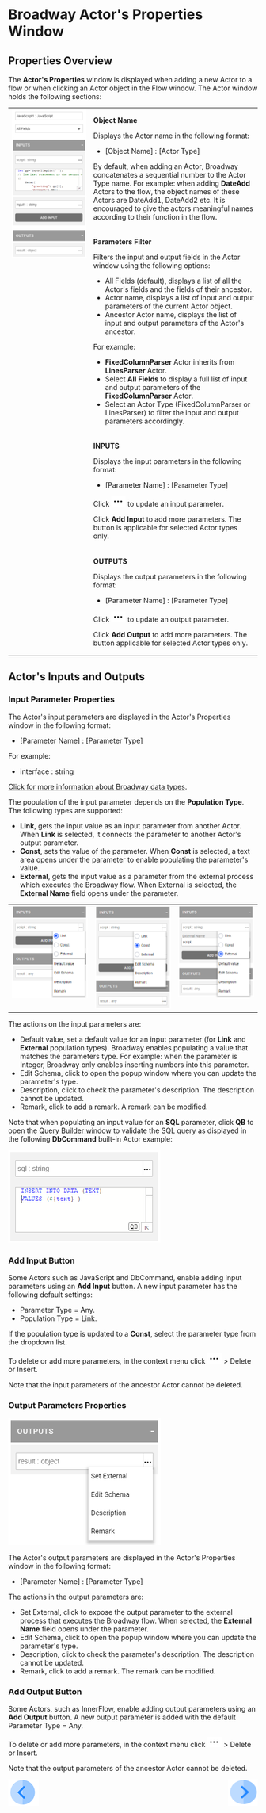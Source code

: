 # Broadway Actor's Properties Window

## Properties Overview

The **Actor's Properties** window is displayed when adding a new Actor to a flow or when clicking an Actor object in the Flow window. The Actor window holds the following sections:

<table>
<tbody>
<tr>
<td rowspan="4" valign="top" width="400pxl"><img src="images/99_03_actor_properties.PNG" alt="Properties window" /></td>
<td valign="top" width="600pxl">
<p><strong>Object Name</strong></p>
<p>Displays the Actor name in the following format:</p>
<ul>
<li>[Object Name] : [Actor Type]</li>
</ul>
<p>By default, when adding an Actor, Broadway concatenates a sequential number to the Actor Type name. For example: when adding <strong>DateAdd</strong> Actors to the flow, the object names of these Actors are DateAdd1, DateAdd2 etc. It is encouraged to give the actors meaningful names according to their function in the flow.</p>
</td>
</tr>
<tr>
<td valign="top" width="300pxl">
<p><strong>Parameters Filter</strong></p>
<p>Filters the input and output fields in the Actor window using the following options:</p>
<ul>
<li>All Fields (default), displays a list of all the Actor's fields and the fields of their ancestor.</li>
<li>Actor name, displays a list of input and output parameters of the current Actor object.</li>
<li>Ancestor Actor name, displays the list of input and output parameters of the Actor's ancestor.</li>
</ul>
<p>For example:</p>
<ul>
<li><strong>FixedColumnParser</strong> Actor inherits from <strong>LinesParser</strong> Actor.</li>
<li>Select <strong>All Fields</strong> to display a full list of input and output parameters of the <strong>FixedColumnParser</strong> Actor.</li>
<li>Select an Actor Type (FixedColumnParser or LinesParser) to filter the input and output parameters accordingly.</li>
</ul>
</td>
</tr>
<tr>
<td width="300pxl">
<p><strong>INPUTS</strong></p>
<p>Displays the input parameters in the following format:</p>
<ul>
<li>[Parameter Name] : [Parameter Type]</li>
</ul>
  <p>Click <img src="images/99_19_dots.PNG" alt=" " /> to update an input parameter. </p>
  <p>Click <strong>Add Input</strong> to add more parameters. The button is applicable for selected Actor types only.</p>
</td>
</tr>
<tr>
<td width="300pxl">
<p><strong>OUTPUTS</strong></p>
<p>Displays the output parameters in the following format:</p>
<ul>
<li>[Parameter Name] : [Parameter Type]</li>
</ul>
  <p>Click <img src="images/99_19_dots.PNG" alt=" " /> to update an output parameter. </p>
  <p> Click <strong>Add Output</strong> to add more parameters. The button applicable for selected Actor types only.</p>
</td>
</tr>
</tbody>
</table>




## Actor's Inputs and Outputs

### Input Parameter Properties

The Actor's input parameters are displayed in the Actor's Properties window in the following format:
- [Parameter Name] : [Parameter Type]

For example:
- interface : string

[Click for more information about Broadway data types](05_data_types.md#data-types-in-broadway).

The population of the input parameter depends on the **Population Type**. The following types are supported:
- **Link**, gets the input value as an input parameter from another Actor. When **Link** is selected, it connects the parameter to another Actor's output parameter.
- **Const**, sets the value of the parameter. When **Const** is selected, a text area opens under the parameter to enable populating the parameter's value.
- **External**, gets the input value as a parameter from the external process which executes the Broadway flow. When External is selected, the **External Name** field opens under the parameter.

<table>
<tbody>
<tr>
<td valign="top" ><img src="images/99_03_inputs_link.PNG" alt="Input Link" /></td>
<td valign="top" ><img src="images/99_03_inputs_const.PNG" alt="Input Const" /></td>
<td valign="top" ><img src="images/99_03_inputs_external.PNG" alt="Input External" /></td>
</tr>
</tbody>
</table>

The actions on the input parameters are:
- Default value, set a default value for an input parameter (for **Link** and **External** population types). Broadway enables populating a value that matches the parameters type. For example: when the parameter is Integer, Broadway only enables inserting numbers into this parameter.
- Edit Schema, click to open the popup window where you can update the parameter's type.
- Description, click to check the parameter's description. The description cannot be updated.
- Remark,  click to add a remark. A remark can be modified.

Note that when populating an input value for an **SQL** parameter, click **QB** to open the [Query Builder window](/articles/11_query_builder/02_query_builder_window.md) to validate the SQL query as displayed in the following **DbCommand** built-in Actor example:

![image](images/99_03_sql.PNG)

### Add Input Button

Some Actors such as JavaScript and DbCommand, enable adding input parameters using an **Add Input** button. A new input parameter has the following default settings:

- Parameter Type = Any.
- Population Type = Link.

If the population type is updated to a **Const**, select the parameter type from the dropdown list.

To delete or add more parameters, in the context menu click ![image](images/99_19_dots.PNG) > Delete or Insert.

Note that the input parameters of the ancestor Actor cannot be deleted.

### Output Parameters Properties

![Sql_input](images/99_03_outputs.PNG)

The Actor's output parameters are displayed in the Actor's Properties window in the following format:

- [Parameter Name] : [Parameter Type]

The actions in the output parameters are:
- Set External, click to expose the output parameter to the external process that executes the Broadway flow. When selected, the **External Name** field opens under the parameter.
- Edit Schema, click to open the popup window where you can update the parameter's type.
- Description, click to check the parameter's description. The description cannot be updated.
- Remark, click to add a remark. The remark can be modified.

### Add Output Button

Some Actors, such as InnerFlow, enable adding output parameters using an **Add Output** button. A new output parameter is added with the default Parameter Type = Any.

To delete or add more parameters, in the context menu click ![image](images/99_19_dots.PNG) > Delete or Insert.

Note that the output parameters of the ancestor Actor cannot be deleted.

[![Previous](/articles/images/Previous.png)](03_broadway_actor.md)[<img align="right" width="60" height="54" src="/articles/images/Next.png">](04_built_in_actor_types.md)
